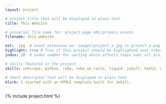 ```yaml
---
layout: project

# project title that will be displayed in plain text
title: This Website

# universal file name for: project page URL/primary assets
filename: this_website

ext: .jpg  # asset extension ex: images\project_a.jpg vs project_a.png
highlight: true # True if this project should be highlighted over others
index: 20  # index number for sorting which affects loops over all projects

# skills featured in the project
skills: inkscape, python, ruby, ruby_on_rails, liquid, jekyll, html5, github, spyder  #TODO add more skills

# short descriptor that will be displayed in plain text
blurb: I started with an HTML5 template built for Jekyll.
---
```

{% include project.html %}